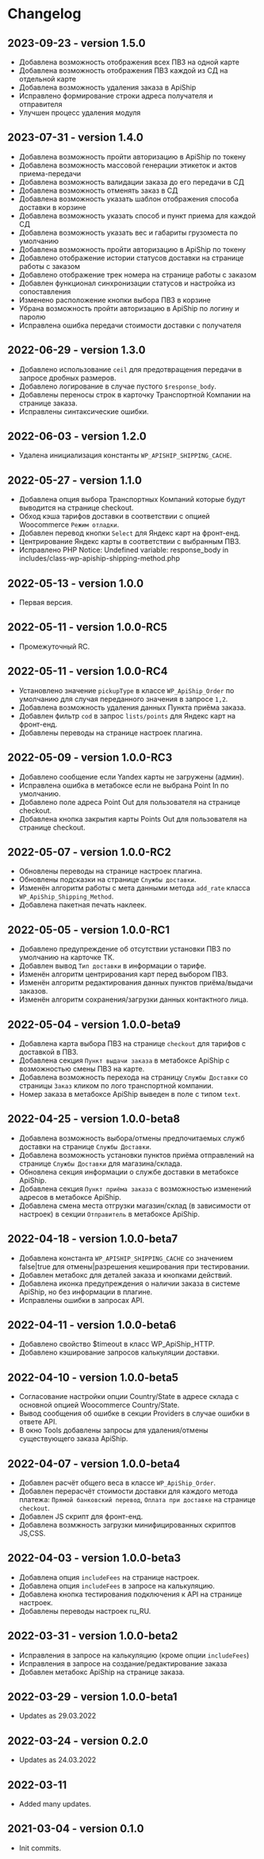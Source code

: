 # Changelog #

## 2023-09-23 - version 1.5.0

* Добавлена возможность отображения всех ПВЗ на одной карте
* Добавлена возможность отображения ПВЗ каждой из СД на отдельной карте
* Добавлена возможность удаления заказа в ApiShip
* Исправлено формирование строки адреса получателя и отправителя
* Улучшен процесс удаления модуля

## 2023-07-31 - version 1.4.0

* Добавлена возможность пройти авторизацию в ApiShip по токену
* Добавлена возможность массовой генерации этикеток и актов приема-передачи
* Добавлена возможность валидации заказа до его передачи в СД
* Добавлена возможность отменять заказ в СД
* Добавлена возможность указать шаблон отображения способа доставки в корзине
* Добавлена возможность указать способ и пункт приема для каждой СД
* Добавлена возможность указать вес и габариты грузоместа по умолчанию
* Добавлена возможность пройти авторизацию в ApiShip по токену
* Добавлено отображение истории статусов доставки на странице работы с заказом
* Добавлено отображение трек номера на странице работы с заказом
* Добавлен функционал синхронизации статусов и настройка из сопоставления
* Изменено расположение кнопки выбора ПВЗ в корзине
* Убрана возможность пройти авторизацию в ApiShip по логину и паролю
* Исправлена ошибка передачи стоимости доставки с получателя

## 2022-06-29 - version 1.3.0
* Добавлено использование `ceil` для предотвращения передачи в запросе дробных размеров.
* Добавлено логирование в случае пустого `$response_body`.
* Добавлены переносы строк в карточку Транспортной Компании на странице заказа.
* Исправлены синтаксические ошибки.

## 2022-06-03 - version 1.2.0
* Удалена инициализация константы `WP_APISHIP_SHIPPING_CACHE`.

## 2022-05-27 - version 1.1.0
* Добавлена опция выбора Транспортных Компаний которые будут выводится на странице checkout.
* Обход кэша тарифов доставки в соответствии с опцией Woocommerce `Режим отладки`.
* Добавлен перевод кнопки `Select` для Яндекс карт на фронт-енд.
* Центрирование Яндекс карты в соответствии с выбранным ПВЗ.
* Исправлено PHP Notice: Undefined variable: response_body in includes/class-wp-apiship-shipping-method.php

## 2022-05-13 - version 1.0.0
* Первая версия.

## 2022-05-11 - version 1.0.0-RC5
* Промежуточный RC.

## 2022-05-11 - version 1.0.0-RC4
* Установлено значение `pickupType` в классе `WP_ApiShip_Order` по умолчанию для случая переданного значения в запросе `1,2`.
* Добавлена возможность удаления данных Пункта приёма заказа.
* Добавлен фильтр `cod` в запрос `lists/points` для Яндекс карт на фронт-енд.
* Добавлены переводы на странице настроек плагина.

## 2022-05-09 - version 1.0.0-RC3
* Добавлено сообщение если Yandex карты не загружены (админ).
* Исправлена ошибка в метабоксе если не выбрана Point In по умолчанию.
* Добавлено поле адреса Point Out для пользователя на странице checkout. 
* Добавлена кнопка закрытия карты Points Out для пользователя на странице checkout. 

## 2022-05-07 - version 1.0.0-RC2
* Обновлены переводы на странице настроек плагина.
* Обновлены подсказки на странице `Службы доставки`.
* Изменён алгоритм работы с мета данными метода `add_rate` класса `WP_ApiShip_Shipping_Method`.
* Добавлена пакетная печать наклеек.

## 2022-05-05 - version 1.0.0-RC1
* Добавлено предупреждение об отсутствии установки ПВЗ по умолчанию на карточке ТК.
* Добавлен вывод `Тип доставки` в информации о тарифе.
* Изменён алгоритм центрирования карт перед выбором ПВЗ.
* Изменён алгоритм редактирования данных пунктов приёма/выдачи заказов.
* Изменён алгоритм сохранения/загрузки данных контактного лица.

## 2022-05-04 - version 1.0.0-beta9
* Добавлена карта выбора ПВЗ на странице `checkout` для тарифов с доставкой в ПВЗ.
* Добавлена секция `Пункт выдачи заказа` в метабоксе ApiShip с возможностью смены ПВЗ на карте.
* Добавлена возможность перехода на страницу `Службы Доставки` со страницы `Заказ` кликом по лого транспортной компании.
* Номер заказа в метабоксе ApiShip выведен в поле с типом `text`.

## 2022-04-25 - version 1.0.0-beta8
* Добавлена возможность выбора/отмены предпочитаемых служб доставки на странице `Службы Доставки`.
* Добавлена возможность установки пунктов приёма отправлений на странице `Службы Доставки` для магазина/склада.
* Обновлена секция информации о службе доставки в метабоксе ApiShip.
* Добавлена секция `Пункт приёма заказа` с возможностью изменений адресов в метабоксе ApiShip.
* Добавлена смена места отгрузки магазин/склад (в зависимости от настроек) в секции `Отправитель` в метабоксе ApiShip.

## 2022-04-18 - version 1.0.0-beta7
* Добавлена константа `WP_APISHIP_SHIPPING_CACHE` со значением false|true для отмены|разрешения кеширования при тестировании.
* Добавлен метабокс для деталей заказа и кнопками действий.
* Добавлена иконка предупреждения о наличии заказа в системе ApiShip, но без информации в плагине.
* Исправлены ошибки в запросах API.

## 2022-04-11 - version 1.0.0-beta6
* Добавлено свойство $timeout в класс WP_ApiShip_HTTP.
* Добавлено кэширование запросов калькуляции доставки.

## 2022-04-10 - version 1.0.0-beta5
* Согласование настройки опции Country/State в адресе склада с основной опцией Woocommerce Country/State.
* Вывод сообщения об ошибке в секции Providers в случае ошибки в ответе API.
* В окно Tools добавлены запросы для удаления/отмены существующего заказа ApiShip.

## 2022-04-07 - version 1.0.0-beta4
* Добавлен расчёт общего веса в классе `WP_ApiShip_Order`.
* Добавлен перерасчёт стоимости доставки для каждого метода платежа:
  `Прямой банковский перевод`, `Оплата при доставке` на странице `checkout`.
* Добавлен JS скрипт для фронт-енд.
* Добавлена возмжность загрузки минифицированных скриптов JS,CSS.

## 2022-04-03 - version 1.0.0-beta3
* Добавлена опция `includeFees` на странице настроек.
* Добавлена опция `includeFees` в запросе на калькуляцию.
* Добавлена кнопка тестирования подключения к API на странице настроек.
* Добавлены переводы настроек ru_RU.

## 2022-03-31 - version 1.0.0-beta2
* Исправления в запросе на калькуляцию (кроме опции `includeFees`)
* Исправления в запросе на создание/редактирование заказа
* Добавлен метабокс ApiShip на странице заказа.

## 2022-03-29 - version 1.0.0-beta1
* Updates as 29.03.2022

## 2022-03-24 - version 0.2.0
* Updates as 24.03.2022

## 2022-03-11
* Added many updates.

## 2021-03-04 - version 0.1.0
* Init commits.